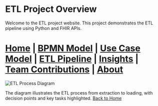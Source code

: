 # ETL Project Overview

Welcome to the ETL project website. This project demonstrates the ETL pipeline using Python and FHIR APIs.




[Home](index.md) | [BPMN Model](bpmn.md) | [Use Case Model](use_case.md) | [ETL Pipeline](etl_pipeline.md) | [Insights](insights.md) | [Team Contributions](team.md) | [About](about.md)
=======


[//]: # (![img.png]&#40;img.png&#41;)

[//]: # (<img src="{{ url_for&#40;'static', filename='img.png'&#41; }}" alt="BPMN Diagram" width="500" height="auto">)

![ETL Process Diagram](static/img.png)

The diagram illustrates the ETL process from extraction to loading, with decision points and key tasks highlighted.
[Back to Home](index.md)
